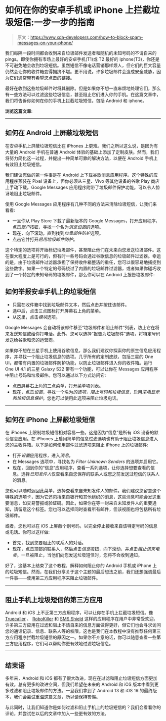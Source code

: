 # 如何在你的安卓手机或 iPhone 上拦截垃圾短信:一步一步的指南

> 原文：<https://www.xda-developers.com/how-to-block-spam-messages-on-your-phone/>

我们每隔一段时间都会收到来自垃圾邮件发送者和随机的未知号码的不请自来的 pings。即使你拥有市场上最好的安卓手机(T1)或 T2 最好的 iphone(T3)，你还是不可避免地会收到垃圾短信。虽然短信不像电话营销那样烦人，但它们的巨大容量仍然会让你的收件箱变得拥挤不堪。更不用说，许多垃圾邮件会造成安全威胁，因为它们通常带有希望您点击的链接。

最好在收到这些垃圾邮件时将其删除。但是如果你不想一直麻烦地处理它们，那么有一些方法可以过滤这些垃圾信息，甚至阻止它们进入你的手机。在这篇文章中，我们将告诉你如何在你的手机上拦截垃圾短信，包括 Android 和 iphone。

**浏览这篇文章:**

* * *

## 如何在 Android 上屏蔽垃圾短信

在安卓手机上屏蔽垃圾短信比在 iPhones 上更难。我们之所以这么说，是因为有大量的 Android 手机在普通 Android 体验的基础上添加了定制皮肤。然而，我们将努力简化这一过程，并提出一种简单可靠的解决方法，以便在 Android 手机上有效阻止垃圾短信。

我们建议您做的第一件事是在 Android 上下载谷歌消息应用程序。这个特殊的应用程序预装在 Pixel 设备上，但你必须从三星、Vivo 等其他设备的谷歌 Play 商店上手动下载。Google Messages 应用程序附带了垃圾邮件保护功能，可以令人惊讶地阻止垃圾邮件。

使用 Google Messages 应用程序有几种不同的方法来清除垃圾短信，让我们来看看:

*   一旦你从 Play Store 下载了最新版本的 Google Messages，打开应用程序，点击*账户*按钮，寻找一个名为*消息设置*的选项。
*   现在，向下滚动，直到找到*垃圾邮件防护*选项。
*   点击它并打开*启用垃圾邮件防护*。

这个特定的选项将开始标记垃圾邮件，甚至阻止他们在未来向您发送垃圾邮件。这在很大程度上是可行的，但有时一些号码会通过谷歌信息的垃圾邮件过滤器。幸运的是，由于垃圾邮件过滤器承担了保持收件箱整洁的重任，您可以很容易地捕捉到这些数字。如果一个特定的号码绕过了内置的垃圾邮件过滤器，或者如果你碰巧收到了一个特定的未知号码的垃圾邮件，那么你可以在 Android 上报告垃圾邮件:

## 如何举报安卓手机上的垃圾短信

*   只需在收件箱中找到垃圾邮件文本，然后点击并按住该邮件。
*   选中后，点击三点图标打开屏幕右上角的菜单。
*   从这里，点击*模块*选项。

Google Messages 会自动将该邮件移至“垃圾邮件和阻止邮件”列表，防止它在将来发送短信或给你打电话。此外，您可以选择“报告为垃圾邮件”选项，将特定号码发送给谷歌和您的运营商。

如果你不想在三星手机上使用谷歌信息，那么我们建议你探索你的原生信息应用程序，并寻找一个阻止垃圾信息的选项。几乎所有的定制皮肤，包括三星的 One UI，都带有内置的垃圾邮件防护功能，以防止垃圾邮件进入你的收件箱。运行 One UI 4.1 的三星 Galaxy S22 带有一个功能，可以让你在 Messages 应用程序中阻止号码和垃圾邮件。您可以通过以下方式访问它:

*   点击屏幕右上角的三点菜单，打开菜单项列表。
*   现在，点击*设置*，寻找一个名为*的选项，阻止号码和垃圾信息*，启用*来电显示和垃圾信息保护*。您也可以使用此选项来阻止垃圾电话。

* * *

## 如何在 iPhone 上屏蔽垃圾短信

在 iPhones 上限制垃圾短信相对容易一些。这是因为“信息”是所有 iOS 设备的默认信息应用。在 iPhones 上启用简单的信息过滤选项也有助于阻止垃圾信息进入您的主收件箱。以下是如何使用邮件过滤选项来阻止 iPhone 上的垃圾邮件:

*   打开*设置*应用程序，进入*消息*。
*   在 Messages 选项中，寻找名为 *Filter Unknown Senders* 的选项并启用它。
*   现在，回到你的“信息”应用程序，查看一系列选项，让你选择想要查看的信息。选择*已知发件人*仅查看来自您保存的联系人或您之前发送过短信的联系人的消息。

您也可以随时返回此菜单，选择查看来自未知发件人的邮件。我们建议您留意这个特殊的选项卡，因为它还包括来自银行和其他组织的消息，这些消息可能会发送重要消息，如交易警报或验证码。因此，如果你在等一封来自未知发件人的重要通知，请留意这个标签。您也可以选择同时查看所有邮件，但该视图也将包括所有垃圾邮件。

或者，您也可以在 iOS 上屏蔽个别号码，以完全停止接收来自该特定号码的信息或电话。你可以这样做:

*   首先，找到您要阻止的联系人的对话。
*   现在，点击顶部的联系人，然后点击*信息*按钮，向下滚动，并点击*阻止该来电者*。一旦被阻止，当他们向您发送垃圾短信时，您将不会收到通知。

好了，这基本上结束了这个教程，解释如何阻止你的 Android 手机或 iPhone 上的垃圾短信。然而，在我们分享关于这个主题的最后想法之前，我们还想强调最后一件事——使用第三方应用程序来阻止垃圾邮件。

* * *

## 阻止手机上垃圾短信的第三方应用

Android 和 iOS 上不乏第三方应用程序，可以让你在手机上拦截垃圾短信。像 [Truecaller](https://play.google.com/store/apps/details?id=com.truecaller) 、 [RoboKiller](https://play.google.com/store/apps/details?id=com.robokiller.app) 和 [SMS Shield](https://play.google.com/store/apps/details?id=com.spam.shield.spamblocker.notificationhistory) 这样的应用程序在用户中非常受欢迎。许多第三方应用在过滤和阻止不请自来的信息方面做得更好，但它们也会寻求访问您的通话记录、信息、联系人等的权限。这也是我们在本教程中没有推荐任何第三方应用程序拦截垃圾短信的原因之一。如果你不介意的话，你可以随意查看一些第三方应用程序，它们可以帮助你更有效地过滤垃圾信息。

* * *

## 结束语

多年来，Android 和 iOS 都有了很大改进，现在在过滤和阻止垃圾短信方面更加有效。总有更多的改进空间，但我们希望在未来的 Android 和 iOS 版本中看到更多过滤和阻止垃圾邮件的方法。一旦我们拿到了 Android 13 和 iOS 16 的最终版本，我们会尝试重温这篇文章，所以请保持警惕。

与此同时，让我们知道你是如何过滤和阻止手机上的垃圾短信的？我们会看看你的评论，并尝试在以后的文章中加入一些更有效的方法。